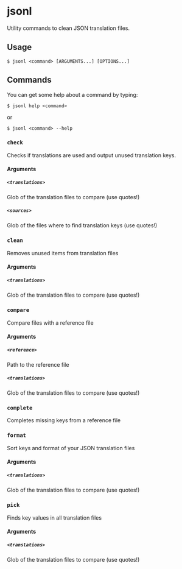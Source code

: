 # jsonl

Utility commands to clean JSON translation files.

## Usage

    $ jsonl <command> [ARGUMENTS...] [OPTIONS...]

## Commands

You can get some help about a command by typing:

    $ jsonl help <command>

or

    $ jsonl <command> --help

### `check`

Checks if translations are used and output unused translation keys.

#### Arguments

##### `<translations>`

Glob of the translation files to compare (use quotes!)

##### `<sources>`

Glob of the files where to find translation keys (use quotes!)

### `clean`

Removes unused items from translation files

#### Arguments

##### `<translations>`

Glob of the translation files to compare (use quotes!)

### `compare`

Compare files with a reference file

#### Arguments

##### `<reference>`

Path to the reference file

##### `<translations>`

Glob of the translation files to compare (use quotes!)

### `complete`

Completes missing keys from a reference file

### `format`

Sort keys and format of your JSON translation files

#### Arguments

##### `<translations>`

Glob of the translation files to compare (use quotes!)

### `pick`

Finds key values in all translation files

#### Arguments

##### `<translations>`

Glob of the translation files to compare (use quotes!)
